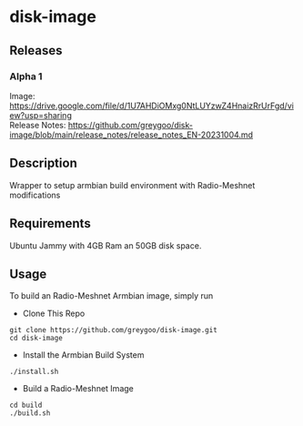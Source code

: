 # disk-image

## Releases

### Alpha 1
Image: https://drive.google.com/file/d/1U7AHDiOMxg0NtLUYzwZ4HnaizRrUrFgd/view?usp=sharing <br>
Release Notes: https://github.com/greygoo/disk-image/blob/main/release_notes/release_notes_EN-20231004.md

## Description
Wrapper to setup armbian build environment with Radio-Meshnet modifications

## Requirements
Ubuntu Jammy with 4GB Ram an 50GB disk space.

## Usage
To build an Radio-Meshnet Armbian image, simply run

- Clone This Repo
```
git clone https://github.com/greygoo/disk-image.git
cd disk-image
```

- Install the Armbian Build System
```
./install.sh
```

- Build a Radio-Meshnet Image
```
cd build
./build.sh
``` 
